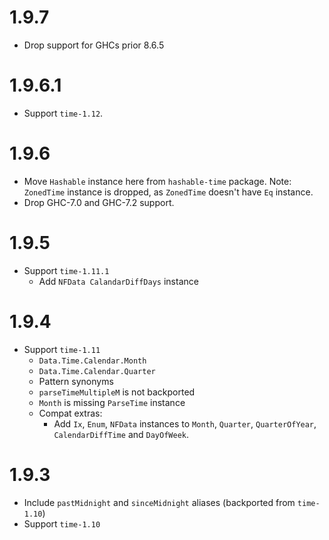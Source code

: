 # 1.9.7

- Drop support for GHCs prior 8.6.5

# 1.9.6.1

- Support `time-1.12`.

# 1.9.6

- Move `Hashable` instance here from `hashable-time` package.
  Note: `ZonedTime` instance is dropped, as `ZonedTime` doesn't have `Eq`
  instance.
- Drop GHC-7.0 and GHC-7.2 support.

# 1.9.5

- Support `time-1.11.1`
  - Add `NFData CalandarDiffDays` instance

# 1.9.4

- Support `time-1.11`
  - `Data.Time.Calendar.Month`
  - `Data.Time.Calendar.Quarter`
  - Pattern synonyms
  - `parseTimeMultipleM` is not backported
  - `Month` is missing `ParseTime` instance
  - Compat extras:
    - Add `Ix`, `Enum`, `NFData` instances to `Month`, `Quarter`, `QuarterOfYear`,
      `CalendarDiffTime` and `DayOfWeek`.

# 1.9.3

- Include `pastMidnight` and `sinceMidnight` aliases (backported from `time-1.10`)
- Support `time-1.10`

